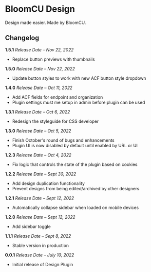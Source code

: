 # BloomCU Design

Design made easier. Made by BloomCU.

## Changelog
**1.5.1**
*Release Date – Nov 22, 2022*
* Replace button previews with thumbnails

**1.5.0**
*Release Date – Nov 22, 2022*
* Update button styles to work with new ACF button style dropdown

**1.4.0**
*Release Date – Oct 11, 2022*
* Add ACF fields for endpoint and organization
* Plugin settings must me setup in admin before plugin can be used

**1.3.1**
*Release Date – Oct 6, 2022*
* Redesign the styleguide for CSS developer

**1.3.0**
*Release Date – Oct 5, 2022*
* Finish October's round of bugs and enhancements
* Plugin UI is now disabled by default until enabled by URL or UI

**1.2.3**
*Release Date – Oct 4, 2022*
* Fix logic that controls the state of the plugin based on cookies

**1.2.2**
*Release Date – Sept 30, 2022*
* Add design duplication functionality
* Prevent designs from being edited/archived by other designers

**1.2.1**
*Release Date – Sept 12, 2022*
* Automatically collapse sidebar when loaded on mobile devices

**1.2.0**
*Release Date – Sept 12, 2022*
* Add sidebar toggle

**1.1.1**
*Release Date – Sept 8, 2022*
* Stable version in production

**0.0.1**
*Release Date – July 10, 2022*
* Initial release of Design Plugin

